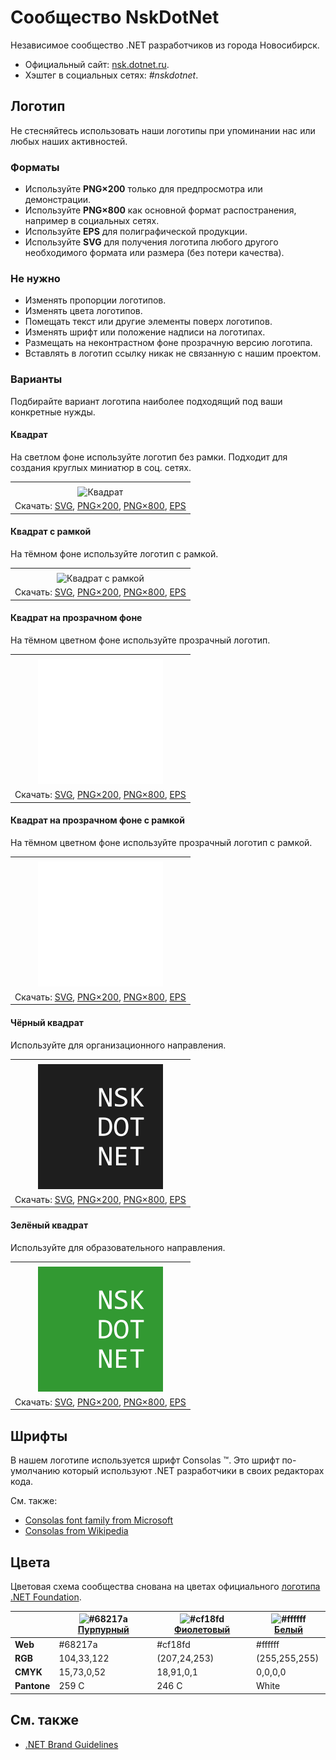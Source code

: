 ﻿# Сообщество NskDotNet

Независимое сообщество .NET разработчиков из города Новосибирск.

- Официальный сайт: [nsk.dotnet.ru](https://nsk.dotnet.ru/).
- Хэштег в социальных сетях: _#nskdotnet_.

## Логотип

Не стесняйтесь использовать наши логотипы при упоминании нас или любых наших активностей.

### Форматы

- Используйте **PNG×200** только для предпросмотра или демонстрации.
- Используйте **PNG×800** как основной формат распостранения, например в социальных сетях.
- Используйте **EPS** для полиграфической продукции.
- Используйте **SVG** для получения логотипа любого другого необходимого формата или размера (без потери качества).

### Не нужно

- Изменять пропорции логотипов.
- Изменять цвета логотипов.
- Помещать текст или другие элементы поверх логотипов.
- Изменять шрифт или положение надписи на логотипах.
- Размещать на неконтрастном фоне прозрачную версию логотипа.
- Вставлять в логотип ссылку никак не связанную с нашим проектом.

### Варианты

Подбирайте вариант логотипа наиболее подходящий под ваши конкретные нужды.

#### Квадрат

На светлом фоне используйте логотип без рамки. Подходит для создания круглых миниатюр в соц. сетях.

|       |
| :---: |
|       |
| ![Квадрат](nskdotnet-logo-squared-200.png) |
| Скачать: [SVG](https://raw.githubusercontent.com/DotNetRu/BrandBook/master/Logo/Nsk/nskdotnet-logo-squared.svg), [PNG×200](https://raw.githubusercontent.com/DotNetRu/BrandBook/master/Logo/Nsk/nskdotnet-logo-squared-200.png), [PNG×800](https://raw.githubusercontent.com/DotNetRu/BrandBook/master/Logo/Nsk/nskdotnet-logo-squared-800.png), [EPS](https://raw.githubusercontent.com/DotNetRu/BrandBook/master/Logo/Nsk/nskdotnet-logo-squared.eps) |

#### Квадрат с рамкой

На тёмном фоне используйте логотип с рамкой.

|       |
| :---: |
|       |
| ![Квадрат с рамкой](nskdotnet-logo-squared-bordered-200.png) |
| Скачать: [SVG](https://raw.githubusercontent.com/DotNetRu/BrandBook/master/Logo/Nsk/nskdotnet-logo-squared-bordered.svg), [PNG×200](https://raw.githubusercontent.com/DotNetRu/BrandBook/master/Logo/Nsk/nskdotnet-logo-squared-bordered-200.png), [PNG×800](https://raw.githubusercontent.com/DotNetRu/BrandBook/master/Logo/Nsk/nskdotnet-logo-squared-bordered-800.png), [EPS](https://raw.githubusercontent.com/DotNetRu/BrandBook/master/Logo/Nsk/nskdotnet-logo-squared-bordered.eps) |

#### Квадрат на прозрачном фоне

На тёмном цветном фоне используйте прозрачный логотип.

|       |
| :---: |
|       |
| ![Квадрат на прозрачном фоне](nskdotnet-logo-squared-white-200.png) |
| Скачать: [SVG](https://raw.githubusercontent.com/DotNetRu/BrandBook/master/Logo/Nsk/nskdotnet-logo-squared-white.svg), [PNG×200](https://raw.githubusercontent.com/DotNetRu/BrandBook/master/Logo/Nsk/nskdotnet-logo-squared-white-200.png), [PNG×800](https://raw.githubusercontent.com/DotNetRu/BrandBook/master/Logo/Nsk/nskdotnet-logo-squared-white-800.png), [EPS](https://raw.githubusercontent.com/DotNetRu/BrandBook/master/Logo/Nsk/nskdotnet-logo-squared-white.eps) |

#### Квадрат на прозрачном фоне с рамкой

На тёмном цветном фоне используйте прозрачный логотип с рамкой.

|       |
| :---: |
|       |
| ![Квадрат на прозрачном фоне с рамкой](nskdotnet-logo-squared-white-bordered-200.png) |
| Скачать: [SVG](https://raw.githubusercontent.com/DotNetRu/BrandBook/master/Logo/Nsk/nskdotnet-logo-squared-white-bordered.svg), [PNG×200](https://raw.githubusercontent.com/DotNetRu/BrandBook/master/Logo/Nsk/nskdotnet-logo-squared-white-bordered-200.png), [PNG×800](https://raw.githubusercontent.com/DotNetRu/BrandBook/master/Logo/Nsk/nskdotnet-logo-squared-white-bordered-800.png), [EPS](https://raw.githubusercontent.com/DotNetRu/BrandBook/master/Logo/Nsk/nskdotnet-logo-squared-white-bordered.eps) |

#### Чёрный квадрат

Используйте для организационного направления.

|       |
| :---: |
|       |
| ![Чёрный квадрат](nskdotnet-logo-squared-black-200.png) |
| Скачать: [SVG](https://raw.githubusercontent.com/DotNetRu/BrandBook/master/Logo/Nsk/nskdotnet-logo-squared-black.svg), [PNG×200](https://raw.githubusercontent.com/DotNetRu/BrandBook/master/Logo/Nsk/nskdotnet-logo-squared-black-200.png), [PNG×800](https://raw.githubusercontent.com/DotNetRu/BrandBook/master/Logo/Nsk/nskdotnet-logo-squared-black-800.png), [EPS](https://raw.githubusercontent.com/DotNetRu/BrandBook/master/Logo/Nsk/nskdotnet-logo-squared-black.eps) |

#### Зелёный квадрат

Используйте для образовательного направления.

|       |
| :---: |
|       |
| ![Зелёный квадрат](nskdotnet-logo-squared-green-200.png) |
| Скачать: [SVG](https://raw.githubusercontent.com/DotNetRu/BrandBook/master/Logo/Nsk/nskdotnet-logo-squared-green.svg), [PNG×200](https://raw.githubusercontent.com/DotNetRu/BrandBook/master/Logo/Nsk/nskdotnet-logo-squared-green-200.png), [PNG×800](https://raw.githubusercontent.com/DotNetRu/BrandBook/master/Logo/Nsk/nskdotnet-logo-squared-green-800.png), [EPS](https://raw.githubusercontent.com/DotNetRu/BrandBook/master/Logo/Nsk/nskdotnet-logo-squared-green.eps) |

## Шрифты

В нашем логотипе используется шрифт Consolas ™. Это шрифт по-умолчанию который используют .NET разработчики в своих редакторах кода.

См. также:

- [Consolas font family from Microsoft](https://docs.microsoft.com/en-us/typography/font-list/consolas)
- [Consolas from Wikipedia](https://en.wikipedia.org/wiki/Consolas)

## Цвета

Цветовая схема сообщества снована на цветах официального [логотипа .NET Foundation](https://github.com/dotnet/swag/tree/master/logo).

|             | ![#68217a](https://placehold.it/15/68217a/ffffff?text=+) [Пурпурный](https://www.color-hex.com/color/68217a) | ![#cf18fd](https://placehold.it/15/cf18fd/ffffff?text=+) [Фиолетовый](https://www.color-hex.com/color/cf18fd) | ![#ffffff](https://placehold.it/15/ffffff/ffffff?text=+) [Белый](https://www.color-hex.com/color/ffffff) |
| ----------- | ---------- | ------------ | ------------- |
| **Web**     | #68217a    | #cf18fd      | #ffffff       |
| **RGB**     | 104,33,122 | (207,24,253) | (255,255,255) |
| **CMYK**    | 15,73,0,52 | 18,91,0,1    | 0,0,0,0       |
| **Pantone** | 259 C      | 246 C        | White         |

## См. также

- [.NET Brand Guidelines](https://github.com/dotnet/brand)

